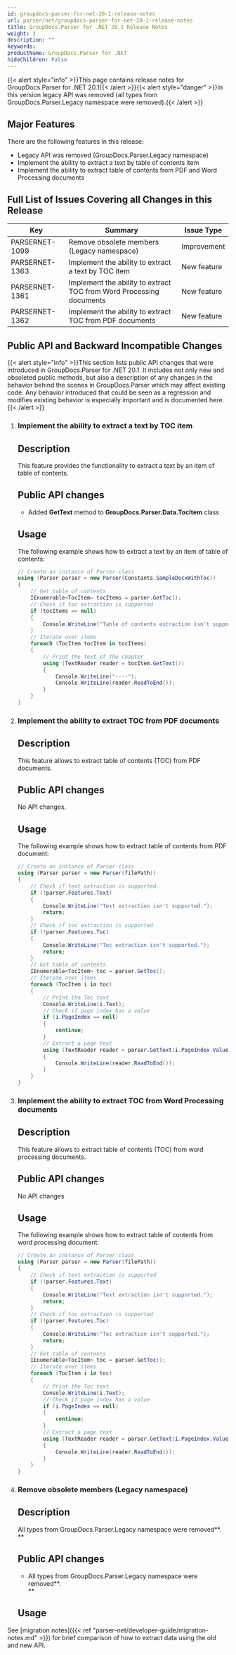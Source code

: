 ```yaml
---
id: groupdocs-parser-for-net-20-1-release-notes
url: parser/net/groupdocs-parser-for-net-20-1-release-notes
title: GroupDocs.Parser for .NET 20.1 Release Notes
weight: 3
description: ""
keywords: 
productName: GroupDocs.Parser for .NET
hideChildren: False
---
```

{{< alert style="info" >}}This page contains release notes for GroupDocs.Parser for .NET 20.1{{< /alert >}}{{< alert style="danger" >}}In this version legacy API was removed (all types from GroupDocs.Parser.Legacy namespace were removed).{{< /alert >}}

## Major Features

There are the following features in this release:

*   Legacy API was removed (GroupDocs.Parser.Legacy namespace)
*   Implement the ability to extract a text by table of contents item
*   Implement the ability to extract table of contents from PDF and Word Processing documents

## Full List of Issues Covering all Changes in this Release

| Key | Summary | Issue Type |
| --- | --- | --- |
| PARSERNET-1099 | Remove obsolete members (Legacy namespace) | Improvement |
| PARSERNET-1363 | Implement the ability to extract a text by TOC item | New feature |
| PARSERNET-1361 | Implement the ability to extract TOC from Word Processing documents | New feature |
| PARSERNET-1362 | Implement the ability to extract TOC from PDF documents | New feature |

## Public API and Backward Incompatible Changes

{{< alert style="info" >}}This section lists public API changes that were introduced in GroupDocs.Parser for .NET 20.1. It includes not only new and obsoleted public methods, but also a description of any changes in the behavior behind the scenes in GroupDocs.Parser which may affect existing code. Any behavior introduced that could be seen as a regression and modifies existing behavior is especially important and is documented here.{{< /alert >}}

1.  ### Implement the ability to extract a text by TOC item
    
    ## Description
    
    This feature provides the functionality to extract a text by an item of table of contents.
    
    ## Public API changes
    
    *   Added **GetText** method to **GroupDocs.Parser.Data.TocItem** class
    
    ## Usage
    
    The following example shows how to extract a text by an item of table of contents:
    
    ```csharp
    // Create an instance of Parser class
    using (Parser parser = new Parser(Constants.SampleDocxWithToc))
    {
        // Get table of contents
        IEnumerable<TocItem> tocItems = parser.GetToc();
        // Check if toc extraction is supported
        if (tocItems == null)
        {
            Console.WriteLine("Table of contents extraction isn't supported");
        }
        // Iterate over items
        foreach (TocItem tocItem in tocItems)
        {
            // Print the text of the chapter
            using (TextReader reader = tocItem.GetText())
            {
                Console.WriteLine("----");
                Console.WriteLine(reader.ReadToEnd());
            }
        }
    }
    ```
    
2.  ### Implement the ability to extract TOC from PDF documents
    
    ## Description
    
    This feature allows to extract table of contents (TOC) from PDF documents.
    
    ## Public API changes
    
    No API changes.
    
    ## Usage
    
    The following example shows how to extract table of contents from PDF document:
    
    ```csharp
    // Create an instance of Parser class
    using (Parser parser = new Parser(filePath))
    {
        // Check if text extraction is supported
        if (!parser.Features.Text)
        {
            Console.WriteLine("Text extraction isn't supported.");
            return;
        }
        // Check if toc extraction is supported
        if (!parser.Features.Toc)
        {
            Console.WriteLine("Toc extraction isn't supported.");
            return;
        }
        // Get table of contents
        IEnumerable<TocItem> toc = parser.GetToc();
        // Iterate over items
        foreach (TocItem i in toc)
        {
            // Print the Toc text
            Console.WriteLine(i.Text);
            // Check if page index has a value
            if (i.PageIndex == null)
            {
                continue;
            }
            // Extract a page text
            using (TextReader reader = parser.GetText(i.PageIndex.Value))
            {
                Console.WriteLine(reader.ReadToEnd());
            }
        }
    }
    ```
    
3.  ### Implement the ability to extract TOC from Word Processing documents
    
    ## Description
    
    This feature allows to extract table of contents (TOC) from word processing documents.
    
    ## Public API changes
    
    No API changes
    
    ## Usage
    
    The following example shows how to extract table of contents from word processing document:
    
    ```csharp
    // Create an instance of Parser class
    using (Parser parser = new Parser(filePath))
    {
        // Check if text extraction is supported
        if (!parser.Features.Text)
        {
            Console.WriteLine("Text extraction isn't supported.");
            return;
        }
        // Check if toc extraction is supported
        if (!parser.Features.Toc)
        {
            Console.WriteLine("Toc extraction isn't supported.");
            return;
        }
        // Get table of contents
        IEnumerable<TocItem> toc = parser.GetToc();
        // Iterate over items
        foreach (TocItem i in toc)
        {
            // Print the Toc text
            Console.WriteLine(i.Text);
            // Check if page index has a value
            if (i.PageIndex == null)
            {
                continue;
            }
            // Extract a page text
            using (TextReader reader = parser.GetText(i.PageIndex.Value))
            {
                Console.WriteLine(reader.ReadToEnd());
            }
        }
    }
    ```
    
4.  ### Remove obsolete members (Legacy namespace)
    
    ## Description
    
    All types from GroupDocs.Parser.Legacy namespace were removed**.  
    **
    
    ## Public API changes
    
    *   All types from GroupDocs.Parser.Legacy namespace were removed**.  
        **
    
    ## Usage
    
See [migration notes]({{< ref "parser-net/developer-guide/migration-notes.md" >}}) for brief comparison of how to extract data using the old and new API.
